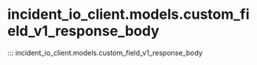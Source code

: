 # incident_io_client.models.custom_field_v1_response_body

::: incident_io_client.models.custom_field_v1_response_body